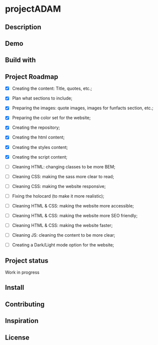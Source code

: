 # projectADAM

## Description

<!-- opis projektu -->

## Demo

<!-- link do strony i screenshoty [nazwa]{link} -->

## Build with

<!-- banery technologii jak HTML5 czy SASS -->

## Project Roadmap

<!-- Tu będzie lista jak było budowane -->
- [x] Creating the content: Title, quotes, etc.;
- [x] Plan what sections to include;
- [x] Preparing the images: quote images, images for funfacts section, etc.;
- [x] Preparing the color set for the website;
- [x] Creating the repository;
- [x] Creating the html content;
- [x] Creating the styles content;
- [x] Creating the script content;
- [ ] Cleaning HTML: changing classes to be more BEM;
- [ ] Cleaning CSS: making the sass more clear to read;
- [ ] Cleaning CSS: making the website responsive;
- [ ] Fixing the holocard (to make it more realistic);
- [ ] Cleaning HTML & CSS: making the website more accessible;
- [ ] Cleaning HTML & CSS: making the website more SEO friendly;
- [ ] Cleaning HTML & CSS: making the website faster;
- [ ] Cleaning JS: cleaning the content to be more clear;
- [ ] Creating a Dark/Light mode option for the website;


## Project status

Work in progress

## Install

<!-- instrukcja jak odpalić repozytorium -->

## Contributing

<!-- Instrukcje co do tego czy można i w jakim zakresie można współuczstniczyć w projekcie -->

## Inspiration

<!-- Tutaj wspomnę o autorach, których elementy wykorzystałam do projektu -->

## License

<!-- tu dam info o licencji -->